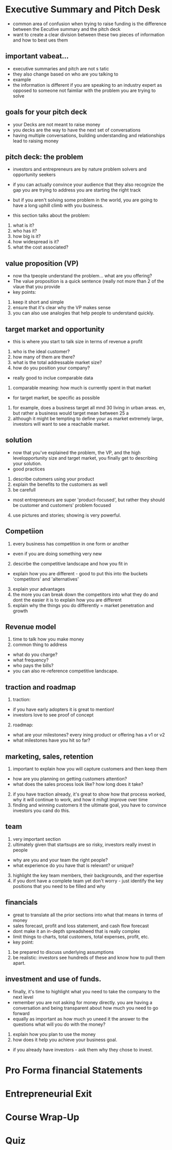 # Executive Summary and Pitch Desk 
- common area of confusion when trying to raise funding is the difference between the Eecutive summary and the pitch deck
- want to create a clear division between these two pieces of information and how to best ues them
## important vabeat...
- executive summaries and pitch are not s tatic
- they also change based on who are you talking to
- example
- the information is different if you are speaking to an industry expert as opposed to someone not faimliar with the problem you are trying to solve
## goals for your pitch deck
- your Decks are not meant to raise money
- you decks are the way to have the next set of conversations
- having multiple conversations, building understanding and relationships lead to raising money
## pitch deck: the problem
- investors and entrepreneurs are by nature problem solvers and opportunity seekers
- if you can actually convince your audience that they also recognize the gap you are trying to address you are starting the right track

- but if you aren't solving some problem in the world, you are going to have a long uphill climb with you business.
- this section talks about the problem:
1. what is it?
2. who has it?
3. how big is it?
4. how widespread is it?
5. what the cost associated?

## value proposition (VP)
- now tha tpeople understand the problem... what are you offering?
- The value proposition is a quick sentence (really not more than 2 of the vlaue that you provide
- key points:
1. keep it short and simple
2. ensure that it's clear why the VP makes sense
3. you can also use analogies that help people to understand quickly.

## target market and opportunity
- this is where you start to talk size in terms of revenue a profit
1. who is the ideal customer?
2. how many of them are there?
3. what is the total addressable market size?
4. how do you position your company?
- really good to inclue comparable data
1. comparable meaning: how much is currently spent in that market
- for target market, be specific as possible
1. for example, does a business target all mnd 30 living in urban areas.
en, but rather a business would target mean between 25 a
2. although it might be tempting to define your as market extremely large, investors will want to see a reachable market.

## solution 
- now that you've explained the problem, the VP, and the high levelopportunity size and target market, you finally get to describing your solution.
- good practices
1. describe cutomers using your product
2. explain the benefits to the customers as well
3. be carefull
- most entrepreneurs are super 'product-focused', but rather they should be customer and customers' problem focused
4. use pictures and stories; showing is very powerful.

## Competiion
1. every business has competition in one form or another
- even if you are doing something very new
2. descirbe the competitive landscape and how you fit in 
- explain how you are different  - good to put this into the buckets 'competitors' and 'alternatives'
3. explain your advantages
4. the more you can break down the competitors into what they do and dont the easier it is to explain how you are different
5. explain why the things you do differently  = market penetration and growth

## Revenue model
1. time to talk how  you make money
2. common thing to address
- what do you charge?
- what frequency?
- who pays the bills?
- you can also re-reference competitive landscape.
 

## traction and roadmap
1. traction:
- if you have early adopters it is great to mention!
- investors love to see proof of concept
2. roadmap:
- what are your milestones? every ining product or offering has a v1 or v2
- what milestones have you hit so far?

## marketing, sales, retention
1. important to explain how you will capture customers and then keep them
- how are you planning on getting customers attention?
- what does the sales process look like? how long does it take?
2. if you have traction already, it's great to show how that process worked, why it will continue to work, and how it mihgt improve over time
3. finding and winning customers it the ultimate goal, you have to convince investors you cand do this.

## team
1. very important section
2. ultimately given that startsups are so risky, investors really invest in people
- why are you and your team the right people?
- what experience do you have that is relevant? or unique?
3. highlight the key team members, their backgrounds, and ther expertise
4. if you dont have a complete team yet don't worry - just identify the key positions that you need to be filled and why

## financials
- great to translate all the prior sections into what that means in terms of money
- sales forecast, profit and loss statement, and cash flow forecast
- dont make it an in-depth spreadsheed that is really complex
- limit things to charts, total customers, total expenses, profit, etc.
- key point:
 1. be prepared to discuss underlying assumptions
 2. be realistic: investors see hundreds of these and know how to pull them apart.
 
 ## investment and use of funds.
 - finally, it's time to highlight what you need to take the company to the next level
 - remember you are not asking for money directly. you are having a conversation and being transparent about how much you need to go forward
 - equally as important as how much yo uneed it the answer to the questions what will you do with the money?
 1. explain how you plan to use the money
 2. how does it help you achieve your business goal.
 - if you already have investors - ask them why they chose to invest.
 


# Pro Forma financial Statements
# Entrepreneurial Exit
# Course Wrap-Up
# Quiz
